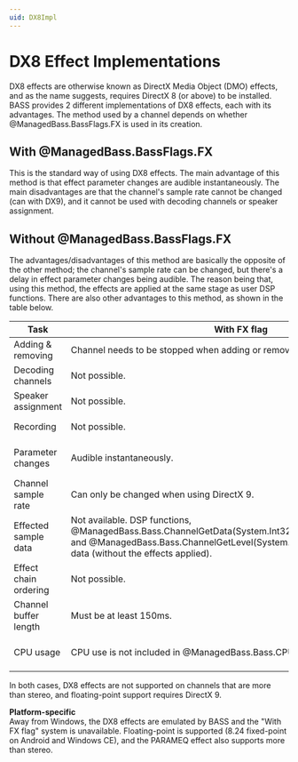 ```yaml
---
uid: DX8Impl
---
```


# DX8 Effect Implementations
DX8 effects are otherwise known as DirectX Media Object (DMO) effects, and as the name suggests, requires DirectX 8 (or above) to be installed.
BASS provides 2 different implementations of DX8 effects, each with its advantages.
The method used by a channel depends on whether @ManagedBass.BassFlags.FX is used in its creation.

## With @ManagedBass.BassFlags.FX
This is the standard way of using DX8 effects.
The main advantage of this method is that effect parameter changes are audible instantaneously.
The main disadvantages are that the channel's sample rate cannot be changed (can with DX9), and it cannot be used with decoding channels or speaker assignment.

## Without @ManagedBass.BassFlags.FX
The advantages/disadvantages of this method are basically the opposite of the other method;
the channel's sample rate can be changed, but there's a delay in effect parameter changes being audible.
The reason being that, using this method, the effects are applied at the same stage as user DSP functions.
There are also other advantages to this method, as shown in the table below.

Task | With FX flag | Without FX flag  
-----|--------------|-----------------
Adding & removing | Channel needs to be stopped when adding or removing an effect. | Can add and remove effects without stopping playback.  
Decoding channels | Not possible. | Automatically used for decoding channels.  
Speaker assignment | Not possible. | Can be used with speaker assignment.  
Recording | Not possible. | Automatically used for recording channels.  
Parameter changes | Audible instantaneously. | Delayed by the length of the channel's buffer; using a smaller buffer means less delay.  
Channel sample rate | Can only be changed when using DirectX 9. | Can be changed.  
Effected sample data | Not available. DSP functions, @ManagedBass.Bass.ChannelGetData(System.Int32,System.IntPtr,System.Int32) and @ManagedBass.Bass.ChannelGetLevel(System.Int32) receive the original data (without the effects applied). | The effected data is available to BASS functions.  
Effect chain ordering | Not possible. | The effects can be applied in any order you want, and can be intermingled with DSP functions.  
Channel buffer length | Must be at least 150ms. | No restriction.  
CPU usage | CPU use is not included in @ManagedBass.Bass.CPUUsage. | CPU use is included in @ManagedBass.Bass.CPUUsage. Also slightly lower CPU usage.  

In both cases, DX8 effects are not supported on channels that are more than stereo, and floating-point support requires DirectX 9.

**Platform-specific**  
Away from Windows, the DX8 effects are emulated by BASS and the "With FX flag" system is unavailable.
Floating-point is supported (8.24 fixed-point on Android and Windows CE), and the PARAMEQ effect also supports more than stereo.
